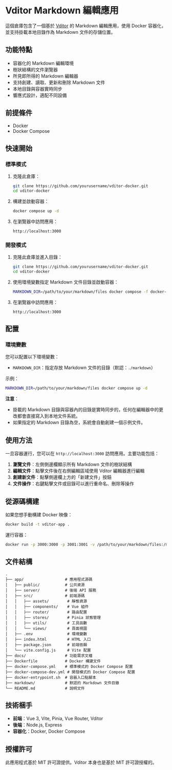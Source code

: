 # Vditor Markdown 編輯應用

這個倉庫包含了一個基於 [Vditor](https://github.com/Vanessa219/vditor) 的 Markdown 編輯應用，使用 Docker 容器化，並支持掛載本地目錄作為 Markdown 文件的存儲位置。

## 功能特點

- 容器化的 Markdown 編輯環境
- 樹狀結構的文件瀏覽器
- 所見即所得的 Markdown 編輯器
- 支持創建、讀取、更新和刪除 Markdown 文件
- 本地目錄與容器實時同步
- 響應式設計，適配不同設備

## 前提條件

- Docker
- Docker Compose

## 快速開始

### 標準模式

1. 克隆此倉庫：
   ```bash
   git clone https://github.com/yourusername/vditor-docker.git
   cd vditor-docker
   ```

2. 構建並啟動容器：
   ```bash
   docker compose up -d
   ```

3. 在瀏覽器中訪問應用：
   ```
   http://localhost:3000
   ```

### 開發模式

1. 克隆此倉庫並進入目錄：
   ```bash
   git clone https://github.com/yourusername/vditor-docker.git
   cd vditor-docker
   ```

2. 使用環境變數指定 Markdown 文件目錄並啟動容器：
   ```bash
   MARKDOWN_DIR=/path/to/your/markdown/files docker compose -f docker-compose-dev.yml up -d
   ```

3. 在瀏覽器中訪問應用：
   ```
   http://localhost:3000
   ```

## 配置

### 環境變數

您可以配置以下環境變數：

- `MARKDOWN_DIR`：指定存放 Markdown 文件的目錄（默認：`./markdown`）

示例：
```bash
MARKDOWN_DIR=/path/to/your/markdown/files docker compose up -d
```

**注意**：
- 掛載的 Markdown 目錄與容器內的目錄是實時同步的，任何在編輯器中的更改都會直接寫入到本地文件系統。
- 如果指定的 Markdown 目錄為空，系統會自動創建一個示例文件。

## 使用方法

一旦容器運行，您可以在 `http://localhost:3000` 訪問應用。主要功能包括：

1. **瀏覽文件**：左側側邊欄顯示所有 Markdown 文件的樹狀結構
2. **編輯文件**：點擊文件後在右側編輯區域使用 Vditor 編輯器進行編輯
3. **創建新文件**：點擊側邊欄上方的「新建文件」按鈕
4. **文件操作**：右鍵點擊文件或目錄可以進行重命名、刪除等操作

## 從源碼構建

如果您想手動構建 Docker 映像：

```bash
docker build -t vditor-app .
```

運行容器：
```bash
docker run -p 3000:3000 -p 3001:3001 -v /path/to/your/markdown/files:/markdown vditor-app
```

## 文件結構

```
.
├── app/                  # 應用程式源碼
│   ├── public/           # 公共資源
│   ├── server/           # 後端 API 服務
│   ├── src/              # 前端源碼
│   │   ├── assets/        # 靜態資源
│   │   ├── components/    # Vue 組件
│   │   ├── router/        # 路由配置
│   │   ├── stores/        # Pinia 狀態管理
│   │   ├── utils/         # 工具函數
│   │   └── views/         # 頁面視圖
│   ├── .env               # 環境變數
│   ├── index.html         # HTML 入口
│   ├── package.json       # 前端依賴
│   └── vite.config.js     # Vite 配置
├── docs/                 # 功能需求文檔
├── Dockerfile            # Docker 構建文件
├── docker-compose.yml    # 標準模式的 Docker Compose 配置
├── docker-compose-dev.yml # 開發模式的 Docker Compose 配置
├── docker-entrypoint.sh  # 容器入口點腳本
├── markdown/             # 默認的 Markdown 文件目錄
└── README.md             # 說明文件
```

## 技術梱手

- **前端**：Vue 3, Vite, Pinia, Vue Router, Vditor
- **後端**：Node.js, Express
- **容器化**：Docker, Docker Compose

## 授權許可

此應用程式基於 MIT 許可證提供。Vditor 本身也是基於 MIT 許可證授權的。
